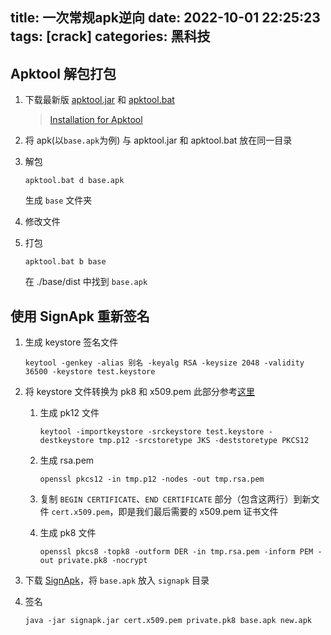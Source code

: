 title: 一次常规apk逆向
date: 2022-10-01 22:25:23
tags: [crack]
categories: 黑科技
---

## Apktool 解包打包

1. 下载最新版 [apktool.jar](https://bitbucket.org/iBotPeaches/apktool/downloads/) 和 [apktool.bat](https://raw.githubusercontent.com/iBotPeaches/Apktool/master/scripts/windows/apktool.bat)

    > [Installation for Apktool](https://ibotpeaches.github.io/Apktool/install/)

2. 将 apk(以`base.apk`为例) 与 apktool.jar 和 apktool.bat 放在同一目录

3. 解包

    ```shell
    apktool.bat d base.apk
    ```

    生成 `base` 文件夹

4. 修改文件

5. 打包

    ```shell
    apktool.bat b base
    ```

    在 ./base/dist 中找到 `base.apk`

## 使用 SignApk 重新签名

1. 生成 keystore 签名文件

    ```shell
    keytool -genkey -alias 别名 -keyalg RSA -keysize 2048 -validity 36500 -keystore test.keystore
    ```

2. 将 keystore 文件转换为 pk8 和 x509.pem 此部分参考[这里](https://www.jianshu.com/p/3bd5c68cc44d)

    1. 生成 pk12 文件

        ```shell
        keytool -importkeystore -srckeystore test.keystore -destkeystore tmp.p12 -srcstoretype JKS -deststoretype PKCS12
        ```

    2. 生成 rsa.pem

        ```shell
        openssl pkcs12 -in tmp.p12 -nodes -out tmp.rsa.pem 
        ```

    3. 复制 `BEGIN CERTIFICATE`、`END CERTIFICATE` 部分（包含这两行）到新文件 `cert.x509.pem`，即是我们最后需要的 x509.pem 证书文件

    4. 生成 pk8 文件

        ```shell
        openssl pkcs8 -topk8 -outform DER -in tmp.rsa.pem -inform PEM -out private.pk8 -nocrypt
        ```

3. 下载 [SignApk](http://www.top139.com/AndroidTools.html)，将 `base.apk` 放入 `signapk` 目录

4. 签名

    ```shell
    java -jar signapk.jar cert.x509.pem private.pk8 base.apk new.apk
    ```




